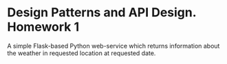 # Design Patterns and API Design. Homework 1
A simple Flask-based Python web-service which returns information about the weather in requested location at requested date.